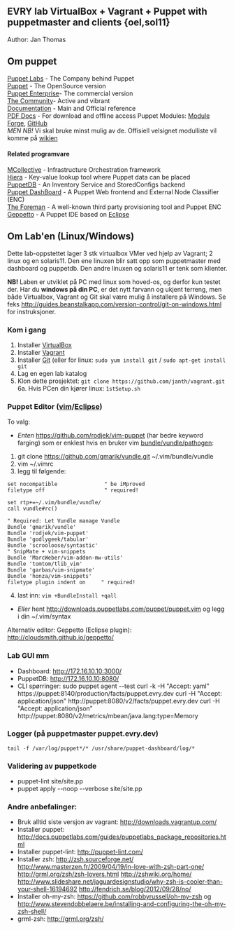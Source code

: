 ## EVRY lab VirtualBox + Vagrant + Puppet with puppetmaster and clients {oel,sol11}

Author: Jan Thomas

## Om puppet
[Puppet Labs](http://puppetlabs.com/) - The Company behind Puppet  
[Puppet](http://puppetlabs.com/puppet/puppet-open-source/) - The OpenSource version  
[Puppet Enterprise](http://puppetlabs.com/puppet/puppet-enterprise/)- The commercial version  
[The Community](http://puppetlabs.com/community/overview/)- Active and vibrant  
[Documentation](http://docs.puppetlabs.com/) - Main and Official reference  
[PDF Docs](http://puppetlabs.com/misc/pdf-doc/) - For download and offline access
Puppet Modules: [Module Forge](http://forge.puppetlabs.com), [GitHub](https://github.com/search?q=puppet)  
_MEN NB!_ Vi skal bruke minst mulig av de. Offisiell velsignet modulliste vil komme på [wikien](http://212.18.136.81/wiki/dashboard.action)

#### Related programvare
[MCollective](http://docs.puppetlabs.com/mcollective/) - Infrastructure Orchestration framework  
[Hiera](http://docs.puppetlabs.com/hiera/1/) - Key-value lookup tool where Puppet data can be placed  
[PuppetDB](http://docs.puppetlabs.com/puppetdb/1/) - An Inventory Service and StoredConfigs backend  
[Puppet DashBoard](http://docs.puppetlabs.com/dashboard/) - A Puppet Web frontend and External Node Classifier (ENC)  
[The Foreman](http://theforeman.org/) - A well-known third party provisioning tool and Puppet ENC  
[Geppetto](http://cloudsmith.github.com/geppetto) - A Puppet IDE based on [Eclipse](http://eclipse.org/)

## Om Lab'en (Linux/Windows)
Dette lab-oppstettet lager 3 stk virtualbox VMer ved hjelp av Vagrant; 2 linux og en solaris11. Den ene linuxen blir satt opp som puppetmaster med dashboard og puppetdb. Den andre linuxen og solaris11 er tenk som klienter.

**NB!** Laben er utviklet på PC med linux som hoved-os, og derfor kun testet der.
Har du __windows på din PC__, er det nytt farvann og ukjent terreng, men både Virtualbox, Vagrant og Git skal være mulig å installere på Windows. Se feks http://guides.beanstalkapp.com/version-control/git-on-windows.html for instruksjoner.

### Kom i gang
1. Installer [VirtualBox](https://www.virtualbox.org/wiki/Downloads)
2. Installer [Vagrant](http://downloads.vagrantup.com/)
3. Installer [Git](http://git-scm.com/downloads) (eller for linux: ```sudo yum install git``` / ```sudo apt-get install git```
4. Lag en egen lab katalog
5. Klon dette prosjektet: ```git clone https://github.com/janth/vagrant.git```
6a. Hvis PCen din kjører linux: ```1stSetup.sh```


### Puppet Editor ([vim](http://www.vim.org)/[Eclipse](http://eclipse.org/))
To valg:
* *Enten* https://github.com/rodjek/vim-puppet (har bedre keyword farging)
som er enklest hvis en bruker vim [bundle/vundle/pathogen](https://github.com/gmarik/vundle): 
 1. git clone https://github.com/gmarik/vundle.git ~/.vim/bundle/vundle
 2. vim ~/.vimrc
 3. legg til følgende:

   ```vim
   set nocompatible               " be iMproved
   filetype off                   " required!

   set rtp+=~/.vim/bundle/vundle/
   call vundle#rc()

   " Required: Let Vundle manage Vundle 
   Bundle 'gmarik/vundle'
   Bundle 'rodjek/vim-puppet'
   Bundle 'godlygeek/tabular'
   Bundle 'scrooloose/syntastic'
   " SnipMate + vim-snippets
   Bundle 'MarcWeber/vim-addon-mw-utils'
   Bundle 'tomtom/tlib_vim'
   Bundle 'garbas/vim-snipmate'
   Bundle 'honza/vim-snippets'
   filetype plugin indent on     " required!
   ```
4. last inn:
   ```vim +BundleInstall +qall```

* *Eller* hent http://downloads.puppetlabs.com/puppet/puppet.vim og legg i din ~/.vim/syntax

Alternativ editor: Geppetto (Eclipse plugin): http://cloudsmith.github.io/geppetto/


### Lab GUI mm
* Dashboard: http://172.16.10.10:3000/
* PuppetDB: http://172.16.10.10:8080/
* CLI spørringer:
    sudo puppet agent --test
    curl -k -H "Accept: yaml" https://puppet:8140/production/facts/puppet.evry.dev
    curl -H "Accept: application/json" http://puppet:8080/v2/facts/puppet.evry.dev
    curl -H "Accept: application/json" http://puppet:8080/v2/metrics/mbean/java.lang:type=Memory

### Logger (på puppetmaster puppet.evry.dev)
    tail -f /var/log/puppet*/* /usr/share/puppet-dashboard/log/*

### Validering av puppetkode
* puppet-lint site/site.pp
* puppet apply --noop --verbose site/site.pp

### Andre anbefalinger:
* Bruk alltid siste versjon av vagrant: http://downloads.vagrantup.com/
* Installer puppet: http://docs.puppetlabs.com/guides/puppetlabs_package_repositories.html
* Installer puppet-lint: http://puppet-lint.com/
* Installer zsh: http://zsh.sourceforge.net/
   http://www.masterzen.fr/2009/04/19/in-love-with-zsh-part-one/
   http://grml.org/zsh/zsh-lovers.html
   http://zshwiki.org/home/
   http://www.slideshare.net/jaguardesignstudio/why-zsh-is-cooler-than-your-shell-16194692
   http://fendrich.se/blog/2012/09/28/no/
* Installer oh-my-zsh: https://github.com/robbyrussell/oh-my-zsh og http://www.stevendobbelaere.be/installing-and-configuring-the-oh-my-zsh-shell/
* grml-zsh: http://grml.org/zsh/
